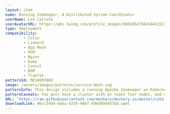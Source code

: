 ```yaml
---
layout: item
name: Running ZooKeeper, A Distributed System Coordinator
userName: Lee Calcote
userAvatarURL: https://pbs.twimg.com/profile_images/880205475643441152/V_vhfnzb_400x400.jpg
type: deployment
compatibility: 
        - Istio
        - Linkerd
        - App Mesh
        - OSM
        - Nginx
        - Kuma
        - Consul
        - NSM
        - Traefik
patternId: MESHERY009
image: /assets/images/patterns/service-mesh.svg
patternInfo: This design includes a running Apache Zookeeper on Kubernetes using StatefulSets, PodDisruptionBudgets, and PodAntiAffinity.
patternCaveats: You must have a cluster with at least four nodes, and each node requires at least 2 CPUs and 4 GiB of memory. In this tutorial you will cordon and drain the cluster's nodes. This means that the cluster will terminate and evict all Pods on its nodes, and the nodes will temporarily become unschedulable. You should use a dedicated cluster for this tutorial, or you should ensure that the disruption you cause will not interfere with other tenants.
URL: 'https://raw.githubusercontent.com/meshery/meshery.io/master/catalog/96cc39d9-de6a-4339-96bf-096d09d9d7bd.yaml'
downloadLink: 96cc39d9-de6a-4339-96bf-096d09d9d7bd.yaml
---
```


